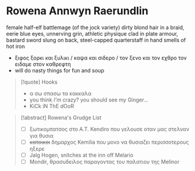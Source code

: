 # Rowena Annwyn Raerundlin

female half-elf battlemage (of the jock variety)
dirty blond hair in a braid, eerie blue eyes, unnerving grin, athletic physique
clad in plate armour, bastard sword slung on back, steel-capped quarterstaff in hand
smells of hot iron

- ξιφος ξορκι και ξυλικι / καψα και σιδερο / τον ξενο και τον εχθρο τον ειδαμε στον καθρεφτη
- will do nasty things for fun and soup

> [!quote] Hooks
> - α σω σπασω τα κακκαλα
> - you think _I'm_ crazy? you should see my Ginger...
> - KiCk iN ThE dOoR

> [!abstract] Rowena's Grudge List
> - [ ] ξωτικομπατσος στο Α.Τ. Kendiro που γελουσε οταν μας στελναν για θυσια
> - [ ] ~~κατοικοι~~ δημαρχος Kemilia που μονο να θυσιαζει περισσοτερους ηξερε
> - [ ] Jalg Hogen, snitches at the inn off Melario
> - [ ] Mondir, θρασυδειλος παραγοντας του παλατιου της Melinor
